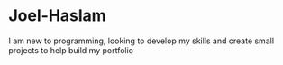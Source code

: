 # Joel-Haslam
I am new to programming, looking to develop my skills and create small projects to help build my portfolio
